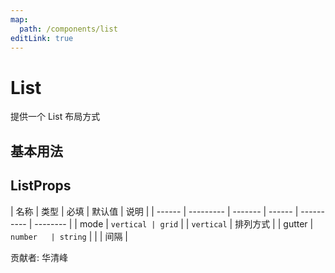```yaml
---
map:
  path: /components/list
editLink: true
---
```


# List

提供一个 List 布局方式

## 基本用法

<demo src="./demo/base.vue"
  title="基础用法"></demo>

## ListProps

| 名称   | 类型      | 必填    | 默认值 | 说明       |
| ------ | --------- | ------- | ------ | ---------- | -------- |
| mode   | `vertical | grid`   |        | `vertical` | 排列方式 |
| gutter | `number   | string` |        |            | 间隔     |

贡献者: 华清峰
